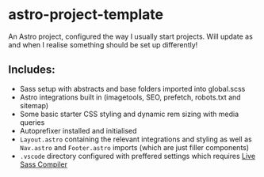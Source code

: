 # astro-project-template
An Astro project, configured the way I usually start projects. Will update as and when I realise something should be set up differently!

## Includes:
- Sass setup with abstracts and base folders imported into global.scss
- Astro integrations built in (imagetools, SEO, prefetch, robots.txt and sitemap)
- Some basic starter CSS styling and dynamic rem sizing with media queries
- Autoprefixer installed and initialised
- `Layout.astro` containing the relevant integrations and styling as well as `Nav.astro` and `Footer.astro` imports (which are just filler components)
- `.vscode` directory configured with preffered settings which requires [Live Sass Compiler](https://marketplace.visualstudio.com/items?itemName=glenn2223.live-sass)
